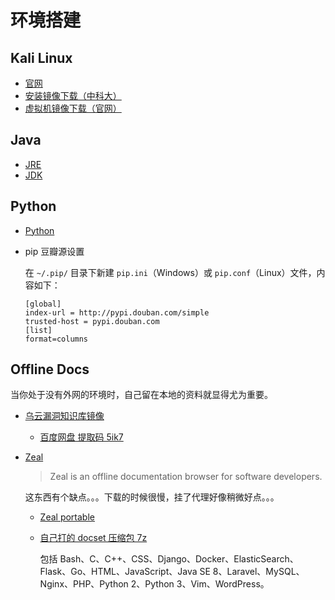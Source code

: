 # 环境搭建

## Kali Linux

* [官网](https://www.kali.org)
* [安装镜像下载（中科大）](http://mirrors.ustc.edu.cn/kali-images/)
* [虚拟机镜像下载（官网）](https://www.offensive-security.com/kali-linux-vmware-virtualbox-image-download/)

## Java

* [JRE](http://www.oracle.com/technetwork/java/javase/downloads/jre8-downloads-2133155.html)
* [JDK](http://www.oracle.com/technetwork/java/javase/downloads/jdk8-downloads-2133151.html)

## Python

* [Python](https://www.python.org/)

* pip 豆瓣源设置

  在 `~/.pip/` 目录下新建 `pip.ini`（Windows）或 `pip.conf`（Linux）文件，内容如下：

  ```
  [global]
  index-url = http://pypi.douban.com/simple
  trusted-host = pypi.douban.com
  [list]
  format=columns
  ```


## Offline Docs

当你处于没有外网的环境时，自己留在本地的资料就显得尤为重要。

* [乌云漏洞知识库镜像](https://github.com/hanc00l/wooyun_public)

  * [百度网盘  提取码 5ik7](http://pan.baidu.com/s/1kVtY2rX)

* [Zeal](https://zealdocs.org)

  > Zeal is an offline documentation browser for software developers.

  这东西有个缺点。。。下载的时候很慢，挂了代理好像稍微好点。。。

  * [Zeal portable](https://zealdocs.org/download.html)

  * [自己打的 docset 压缩包 7z](http://pan.baidu.com/s/1slrWutf)

    包括 Bash、C、C++、CSS、Django、Docker、ElasticSearch、Flask、Go、HTML、JavaScript、Java SE 8、Laravel、MySQL、Nginx、PHP、Python 2、Python 3、Vim、WordPress。